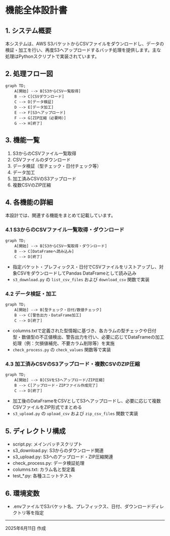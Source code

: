 # 機能全体設計書

## 1. システム概要
本システムは、AWS S3バケットからCSVファイルをダウンロードし、データの検証・加工を行い、再度S3へアップロードするバッチ処理を提供します。主な処理はPythonスクリプトで実装されています。

## 2. 処理フロー図

```mermaid
graph TD;
    A[開始] --> B[S3からCSV一覧取得]
    B --> C[CSVダウンロード]
    C --> D[データ検証]
    D --> E[データ加工]
    E --> F[S3へアップロード]
    F --> G[ZIP圧縮（必要時）]
    G --> H[終了]
```

## 3. 機能一覧
1. S3からのCSVファイル一覧取得
2. CSVファイルのダウンロード
3. データ検証（型チェック・日付チェック等）
4. データ加工
5. 加工済みCSVのS3アップロード
6. 複数CSVのZIP圧縮

## 4. 各機能の詳細

本設計では、関連する機能をまとめて記載しています。
### 4.1 S3からのCSVファイル一覧取得・ダウンロード
```mermaid
graph TD;
    A[開始] --> B[S3からCSV一覧取得・ダウンロード]
    B --> C[DataFrameへ読み込み]
    C --> D[終了]
```
- 指定バケット・プレフィックス・日付でCSVファイルをリストアップし、対象CSVをダウンロードしてPandas DataFrameとして読み込み
- `s3_download.py` の `list_csv_files` および `download_csv` 関数で実装

### 4.2 データ検証・加工
```mermaid
graph TD;
    A[開始] --> B[型チェック・日付/数値チェック]
    B --> C[警告出力・DataFrame加工]
    C --> D[終了]
```
- columns.txtで定義された型情報に基づき、各カラムの型チェックや日付型・数値型の不正値検出、警告出力を行い、必要に応じてDataFrameの加工処理（例：欠損値補完、不要カラム削除等）を実施
- `check_process.py` の `check_values` 関数等で実装

### 4.3 加工済みCSVのS3アップロード・複数CSVのZIP圧縮
```mermaid
graph TD;
    A[開始] --> B[CSVをS3へアップロード/ZIP圧縮]
    B --> C[アップロード・ZIPファイル作成完了]
    C --> D[終了]
```
- 加工後のDataFrameをCSVとしてS3へアップロードし、必要に応じて複数CSVファイルをZIP形式でまとめる
- `s3_upload.py` の `upload_csv` および `zip_csv_files` 関数で実装

## 5. ディレクトリ構成
- script.py: メインバッチスクリプト
- s3_download.py: S3からのダウンロード関連
- s3_upload.py: S3へのアップロード・ZIP圧縮関連
- check_process.py: データ検証処理
- columns.txt: カラム名と型定義
- test_*.py: 各種ユニットテスト

## 6. 環境変数
- .envファイルでS3バケット名、プレフィックス、日付、ダウンロードディレクトリ等を指定

---
2025年6月11日 作成

